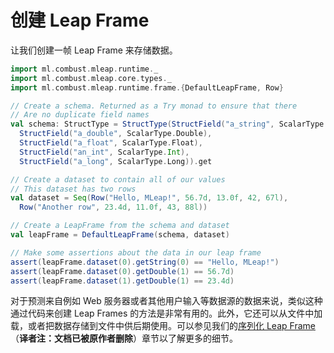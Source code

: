 # 创建 Leap Frame

让我们创建一帧 Leap Frame 来存储数据。

```scala
import ml.combust.mleap.runtime._
import ml.combust.mleap.core.types._
import ml.combust.mleap.runtime.frame.{DefaultLeapFrame, Row}

// Create a schema. Returned as a Try monad to ensure that there
// Are no duplicate field names
val schema: StructType = StructType(StructField("a_string", ScalarType.String),
  StructField("a_double", ScalarType.Double),
  StructField("a_float", ScalarType.Float),
  StructField("an_int", ScalarType.Int),
  StructField("a_long", ScalarType.Long)).get

// Create a dataset to contain all of our values
// This dataset has two rows
val dataset = Seq(Row("Hello, MLeap!", 56.7d, 13.0f, 42, 67l),
  Row("Another row", 23.4d, 11.0f, 43, 88l))

// Create a LeapFrame from the schema and dataset
val leapFrame = DefaultLeapFrame(schema, dataset)

// Make some assertions about the data in our leap frame
assert(leapFrame.dataset(0).getString(0) == "Hello, MLeap!")
assert(leapFrame.dataset(0).getDouble(1) == 56.7d)
assert(leapFrame.dataset(1).getDouble(1) == 23.4d)
```

对于预测来自例如 Web 服务器或者其他用户输入等数据源的数据来说，类似这种通过代码来创建 Leap Frames 的方法是非常有用的。此外，它还可以从文件中加载，或者把数据存储到文件中供后期使用。可以参见我们的[序列化 Leap Frame](Serializing+Leap+Frames.html) （**译者注：文档已被原作者删除**）章节以了解更多的细节。